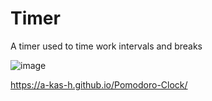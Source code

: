 # Timer
 A timer used to time work intervals and breaks

 ![image](https://github.com/a-kas-h/Pomodoro-Clock/assets/170423072/de90789f-2997-4702-b6d4-a9a58e314629)

https://a-kas-h.github.io/Pomodoro-Clock/
